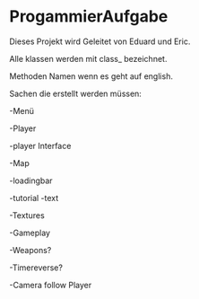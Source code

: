 # ProgammierAufgabe

Dieses Projekt wird Geleitet von Eduard und Eric.

Alle klassen werden mit class_ bezeichnet.

Methoden Namen wenn es geht auf english.


Sachen die erstellt werden müssen:

-Menü

-Player

  -player Interface
  
-Map

-loadingbar

-tutorial 
  -text

-Textures

-Gameplay

-Weapons?

-Timereverse?

-Camera follow Player
